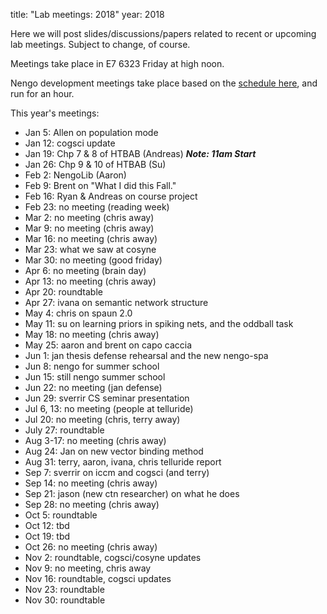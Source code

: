 title: "Lab meetings: 2018" 
year: 2018

Here we will post slides/discussions/papers related to recent or upcoming lab meetings. Subject to change, of course.

Meetings take place in E7 6323 Friday at high noon.

Nengo development meetings take place based on the [schedule here](https://forum.nengo.ai/c/dev), and run for an hour.

This year's meetings:

- Jan 5: Allen on population mode
- Jan 12: cogsci update
- Jan 19: Chp 7 & 8 of HTBAB (Andreas) ***Note: 11am Start***
- Jan 26: Chp 9 & 10 of HTBAB (Su)
- Feb 2: NengoLib (Aaron)
- Feb 9: Brent on "What I did this Fall."
- Feb 16: Ryan & Andreas on course project
- Feb 23: no meeting (reading week)
- Mar 2: no meeting (chris away) 
- Mar 9: no meeting (chris away)
- Mar 16: no meeting (chris away)
- Mar 23: what we saw at cosyne
- Mar 30: no meeting (good friday)
- Apr 6: no meeting (brain day)
- Apr 13: no meeting (chris away)
- Apr 20: roundtable
- Apr 27: ivana on semantic network structure
- May 4: chris on spaun 2.0
- May 11: su on learning priors in spiking nets, and the oddball task
- May 18: no meeting (chris away)
- May 25: aaron and brent on capo caccia
- Jun 1: jan thesis defense rehearsal and the new nengo-spa
- Jun 8: nengo for summer school
- Jun 15: still nengo summer school
- Jun 22: no meeting (jan defense)
- Jun 29: sverrir CS seminar presentation
- Jul 6, 13: no meeting (people at telluride)
- Jul 20: no meeting (chris, terry away)
- July 27: roundtable 
- Aug 3-17: no meeting (chris away)
- Aug 24: Jan on new vector binding method
- Aug 31: terry, aaron, ivana, chris telluride report
- Sep 7: sverrir on iccm and cogsci (and terry)
- Sep 14: no meeting (chris away)
- Sep 21: jason (new ctn researcher) on what he does
- Sep 28: no meeting (chris away)
- Oct 5: roundtable
- Oct 12: tbd
- Oct 19: tbd
- Oct 26: no meeting (chris away)
- Nov 2: roundtable, cogsci/cosyne updates
- Nov 9: no meeting, chris away
- Nov 16: roundtable, cogsci updates
- Nov 23: roundtable
- Nov 30: roundtable
